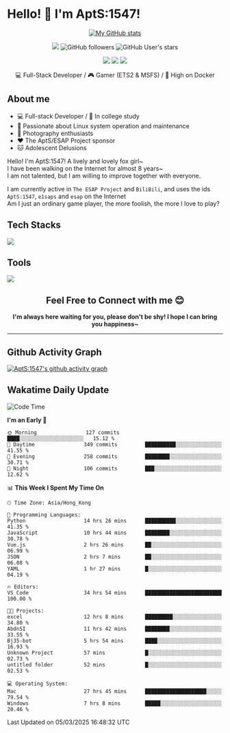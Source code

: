 # Hello! 👋 I'm AptS:1547! 

<div align="center">

 [![My GitHub stats](https://github-readme-stats.vercel.app/api?username=AptS-1547&show_icons=true&theme=transparent)](https://github.com/AptS-1547)

 ![](https://komarev.com/ghpvc/?username=AptS-1547&color=blue&style=flat-square)
 ![GitHub followers](https://img.shields.io/github/followers/AptS-1547?style=flat-square)
 ![GitHub User's stars](https://img.shields.io/github/stars/AptS-1547?style=flat-square)
 
 [![](https://img.shields.io/badge/website-4493f8?style=for-the-badge&logo=About.me&logoColor=white)](https://esaps.net/)
 [![](https://img.shields.io/badge/RSS-4493f8?style=for-the-badge&logo=rss&logoColor=white)](https://esaps.net/feed/)
 [![](https://img.shields.io/badge/Email-4493f8?style=for-the-badge&logo=gmail&logoColor=white)](mailto:apts-1547@esaps.net)

 💻 Full-Stack Developer / 🎮 Gamer (ETS2 & MSFS) / 🐋 High on Docker

</div>

## About me

- 💻 Full-stack Developer / 🏫 In college study
- 📶 Passionate about Linux system operation and maintenance
- 📸 Photography enthusiasts
- ❤ The AptS/ESAP Project sponsor
- 🐱 Adolescent Delusions

Hello! I'm AptS:1547! A lively and lovely fox girl~  
I have been walking on the Internet for almost 8 years~  
I am not talented, but I am willing to improve together with everyone.  

I am currently active in `The ESAP Project` and `BiliBili`, and uses the ids `AptS:1547`, `e1saps` and `esap` on the Internet  
Am I just an ordinary game player, the more foolish, the more I love to play?  

## Tech Stacks
<a href="https://skillicons.dev">
  <img src="https://skillicons.dev/icons?i=py,arduino,php,html,css,javascript,typescript,bash,java,kotlin,vue,go,nodejs,cpp,rust,tailwind" />
</a>
   
## Tools

<a href="https://skillicons.dev">
  <img src="https://skillicons.dev/icons?i=ae,pr,ps,au,blender,visualstudio,vscode,androidstudio,idea,anaconda,gradle,maven,npm,vite,yarn,cloudflare,docker,git,github,githubactions,jenkins,nginx,workers,wordpress,sentry,grafana,prometheus,postgres,mysql,mongodb,redis" />
</a>

## <div align="center"> Feel Free to Connect with me 😊 </div>

**<div align="center">I'm always here waiting for you, please don't be shy! I hope I can bring you happiness~</div>**

----------------------

## Github Activity Graph

[![AptS:1547's github activity graph](https://github-readme-activity-graph.vercel.app/graph?username=AptS-1547&theme=react-dark)](https://github.com/AptS-1547)

## Wakatime Daily Update

<!--START_SECTION:waka-->
![Code Time](http://img.shields.io/badge/Code%20Time-294%20hrs%2055%20mins-blue)

**I'm an Early 🐤** 

```text
🌞 Morning                127 commits         ████░░░░░░░░░░░░░░░░░░░░░   15.12 % 
🌆 Daytime                349 commits         ██████████░░░░░░░░░░░░░░░   41.55 % 
🌃 Evening                258 commits         ████████░░░░░░░░░░░░░░░░░   30.71 % 
🌙 Night                  106 commits         ███░░░░░░░░░░░░░░░░░░░░░░   12.62 % 
```


📊 **This Week I Spent My Time On** 

```text
🕑︎ Time Zone: Asia/Hong_Kong

💬 Programming Languages: 
Python                   14 hrs 26 mins      ██████████░░░░░░░░░░░░░░░   41.35 % 
JavaScript               10 hrs 44 mins      ████████░░░░░░░░░░░░░░░░░   30.78 % 
Vue.js                   2 hrs 26 mins       ██░░░░░░░░░░░░░░░░░░░░░░░   06.99 % 
JSON                     2 hrs 7 mins        ██░░░░░░░░░░░░░░░░░░░░░░░   06.08 % 
YAML                     1 hr 27 mins        █░░░░░░░░░░░░░░░░░░░░░░░░   04.19 % 

🔥 Editors: 
VS Code                  34 hrs 54 mins      █████████████████████████   100.00 % 

🐱‍💻 Projects: 
excel                    12 hrs 8 mins       █████████░░░░░░░░░░░░░░░░   34.80 % 
AbdnSI                   11 hrs 42 mins      ████████░░░░░░░░░░░░░░░░░   33.55 % 
Bj35-bot                 5 hrs 54 mins       ████░░░░░░░░░░░░░░░░░░░░░   16.93 % 
Unknown Project          57 mins             █░░░░░░░░░░░░░░░░░░░░░░░░   02.73 % 
untitled folder          52 mins             █░░░░░░░░░░░░░░░░░░░░░░░░   02.53 % 

💻 Operating System: 
Mac                      27 hrs 45 mins      ████████████████████░░░░░   79.54 % 
Windows                  7 hrs 8 mins        █████░░░░░░░░░░░░░░░░░░░░   20.46 % 
```


 Last Updated on 05/03/2025 16:48:32 UTC
<!--END_SECTION:waka-->
